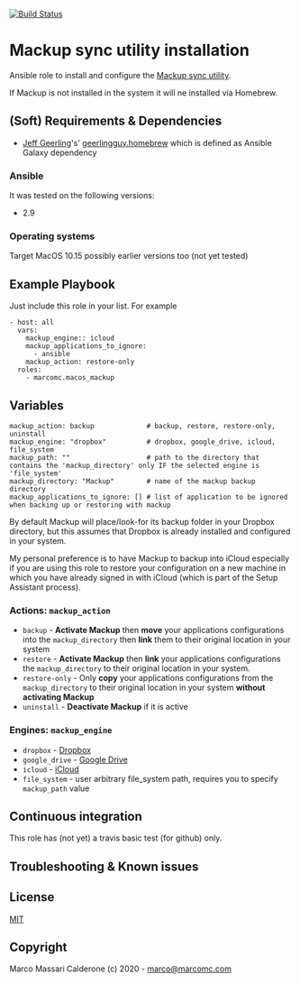 [![Build Status](https://travis-ci.com/marcomc/ansible-role-macos-mackup.svg?branch=master)](https://travis-ci.com/marcomc/ansible-role-macos-mackup)

# Mackup sync utility installation
Ansible role to install and configure the [Mackup sync utility](https://github.com/lra/mackup).

If Mackup is not installed in the system it will ne installed via Homebrew.

## (Soft) Requirements & Dependencies
* [Jeff Geerling](https://github.com/geerlingguy)'s' [geerlingguy.homebrew](https://github.com/geerlingguy/ansible-role-homebrew) which is defined as Ansible Galaxy dependency

### Ansible
It was tested on the following versions:
 * 2.9

### Operating systems
Target MacOS 10.15 possibly earlier versions too (not yet tested)

## Example Playbook
Just include this role in your list.
For example

    - host: all
      vars:
        mackup_engine:: icloud
        mackup_applications_to_ignore:
          - ansible
        mackup_action: restore-only
      roles:
        - marcomc.macos_mackup

## Variables

    mackup_action: backup             # backup, restore, restore-only, uninstall
    mackup_engine: "dropbox"          # dropbox, google_drive, icloud, file_system
    mackup_path: ""                   # path to the directory that contains the 'mackup_directory' only IF the selected engine is 'file_system'
    mackup_directory: "Mackup"        # name of the mackup backup directory
    mackup_applications_to_ignore: [] # list of application to be ignored when backing up or restoring with mackup

By default Mackup will place/look-for its backup folder in your Dropbox directory, but this assumes that Dropbox is already installed and configured in your system.

My personal preference is to have Mackup to backup into iCloud especially if you are using this role to restore your configuration on a new machine in which you have already signed in with iCloud (which is part of the Setup Assistant process).

### Actions: `mackup_action`

* `backup` -  __Activate Mackup__ then __move__ your applications configurations into the `mackup_directory` then __link__ them to their original location in your system
* `restore` - __Activate Mackup__ then __link__ your applications configurations the `mackup_directory` to their original location in your system.
* `restore-only` - Only __copy__ your applications configurations from the `mackup_directory` to their original location in your system __without activating Mackup__
* `uninstall` - __Deactivate Mackup__ if it is active

### Engines: `mackup_engine`

* `dropbox` - [Dropbox](https://dropbox.com)
* `google_drive` - [Google Drive](https://drive.google.com)
* `icloud` - [iCloud](https://icloud.com)
* `file_system` - user arbitrary file_system path, requires you to specify `mackup_path` value

## Continuous integration
This role has (not yet) a travis basic test (for github) only.

## Troubleshooting & Known issues

## License
[MIT](LICENSE)

## Copyright
Marco Massari Calderone (c) 2020 - marco@marcomc.com
